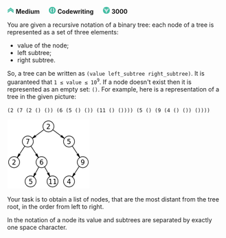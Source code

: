 ﻿![difficulty_icon](https://github.com/PWrGitHub194238/CodeSignal/blob/master/difficulty_medium.png) **Medium** &emsp; ![type_icon](https://github.com/PWrGitHub194238/CodeSignal/blob/master/type.png) **Codewriting** &emsp; ![points_icon](https://github.com/PWrGitHub194238/CodeSignal/blob/master/points.png) **3000**

You are given a recursive notation of a binary tree: each node of a tree is represented as a set of three elements:

* value of the node;
* left subtree;
* right subtree.

So, a tree can be written as `(value left_subtree right_subtree)`. It is guaranteed that `1 ≤ value ≤ 10`<sup>`9`</sup>. If a node doesn't exist then it is represented as an empty set: `()`. For example, here is a representation of a tree in the given picture:

`(2 (7 (2 () ()) (6 (5 () ()) (11 () ()))) (5 () (9 (4 () ()) ())))`

![example_tree](https://github.com/PWrGitHub194238/CodeSignal/blob/master/TreeBottom/tree.png)

Your task is to obtain a list of nodes, that are the most distant from the tree root, in the order from left to right.

In the notation of a node its value and subtrees are separated by exactly one space character.